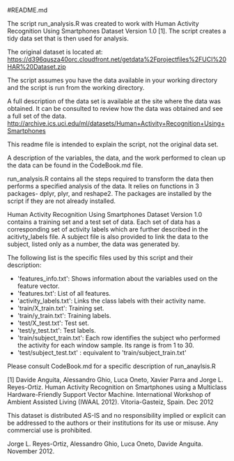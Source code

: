 
#README.md


The script run_analysis.R was created to work with Human Activity Recognition Using Smartphones Dataset Version 1.0 [1]. The script creates a tidy data set that is then used for analysis.

The original dataset is located at:
https://d396qusza40orc.cloudfront.net/getdata%2Fprojectfiles%2FUCI%20HAR%20Dataset.zip 

The script assumes you have the data available in your working directory and the script is run from the working directory.

A full description of the data set is available at the site where the data was obtained. It can be consulted to review how the data was obtained and see a full set of the data.
http://archive.ics.uci.edu/ml/datasets/Human+Activity+Recognition+Using+Smartphones 

This readme file is intended to explain the script, not the original data set.

A description of the variables, the data, and the work performed to clean up the data can be found in the CodeBook.md file.

run_analysis.R contains all the steps required to transform the data then performs a specified  analysis of the data. It relies on functions in 3 packages- dplyr, plyr, and reshape2. The packages are installed by the script if they are not already installed. 

Human Activity Recognition Using Smartphones Dataset Version 1.0 contains a training set and a test set of data. Each set of data has a corresponding set of activity labels which are further described in the acitivty_labels file. A subject file is also provided to link the data to the subject, listed only as a number, the data was generated by.

The following list is the specific files used by this script and their description:

- 'features_info.txt': Shows information about the variables used on the feature vector.
- 'features.txt': List of all features.
- 'activity_labels.txt': Links the class labels with their activity name.
- 'train/X_train.txt': Training set.
- 'train/y_train.txt': Training labels.
- 'test/X_test.txt': Test set.
- 'test/y_test.txt': Test labels.
- 'train/subject_train.txt': Each row identifies the subject who performed the activity for each window sample. Its range is from 1 to 30. 
- 'test/subject_test.txt' : equivalent to 'train/subject_train.txt'

Please consult CodeBook.md for a specific description of run_anaylsis.R

[1] Davide Anguita, Alessandro Ghio, Luca Oneto, Xavier Parra and Jorge L. Reyes-Ortiz. Human Activity Recognition on Smartphones using a Multiclass Hardware-Friendly Support Vector Machine. International Workshop of Ambient Assisted Living (IWAAL 2012). Vitoria-Gasteiz, Spain. Dec 2012

This dataset is distributed AS-IS and no responsibility implied or explicit can be addressed to the authors or their institutions for its use or misuse. Any commercial use is prohibited.

Jorge L. Reyes-Ortiz, Alessandro Ghio, Luca Oneto, Davide Anguita. November 2012.
